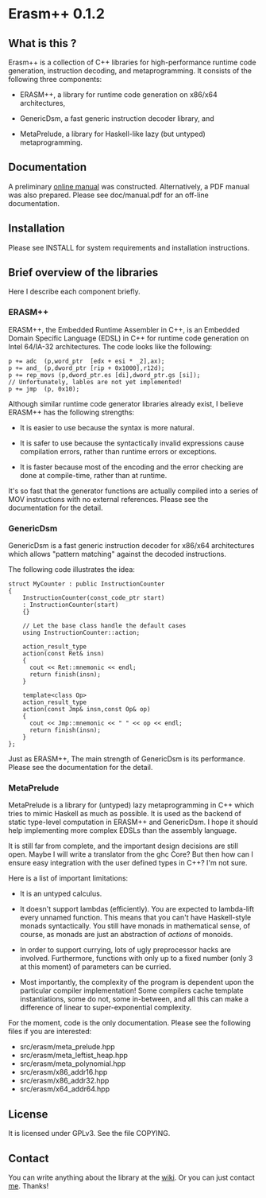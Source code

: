 Erasm++ 0.1.2
=============

What is this ?
--------------

Erasm++ is a collection of C++ libraries for high-performance runtime
code generation, instruction decoding, and metaprogramming. It
consists of the following three components:

* ERASM++, a library for runtime code generation on x86/x64
  architectures,

* GenericDsm, a fast generic instruction decoder library, and

* MetaPrelude, a library for Haskell-like lazy (but untyped)
  metaprogramming.

Documentation
-------------

A preliminary [online manual](http://nishiuramakoto.github.com/erasm-plusplus/) was
constructed.  Alternatively, a PDF manual was also prepared. Please see
doc/manual.pdf for an off-line documentation.

Installation
------------
Please see INSTALL for system requirements and installation instructions.


Brief overview of the libraries
-------------------------------
Here I describe each component briefly.


### ERASM++ ###

ERASM++, the Embedded Runtime Assembler in C++, is an Embedded Domain
Specific Language (EDSL) in C++ for runtime code generation on Intel
64/IA-32 architectures. The code looks like the following:

    p += adc  (p,word_ptr  [edx + esi * _2],ax);
	p += and_ (p,dword_ptr [rip + 0x1000],r12d);
	p += rep_movs (p,dword_ptr.es [di],dword_ptr.gs [si]);
	// Unfortunately, lables are not yet implemented!
	p += jmp  (p, 0x10);
	
Although similar runtime code generator libraries already exist, I
believe ERASM++ has the following strengths:

* It is easier to use because the syntax is more natural.

* It is safer to use because the syntactically invalid expressions
  cause compilation errors, rather than runtime errors or exceptions.

* It is faster because most of the encoding and the error checking are
  done at compile-time, rather than at runtime.

It's so fast that the generator functions are actually compiled into a
series of MOV instructions with no external references. Please see the
documentation for the detail.

### GenericDsm ###

GenericDsm is a fast generic instruction decoder for x86/x64
architectures which allows "pattern matching" against the decoded
instructions.

The following code illustrates the idea:

	struct MyCounter : public InstructionCounter
	{
		InstructionCounter(const_code_ptr start) 
		: InstructionCounter(start)
		{}

	    // Let the base class handle the default cases 
		using InstructionCounter::action;

	    action_result_type
	    action(const Ret& insn)
        {
		  cout << Ret::mnemonic << endl;
		  return finish(insn);
        }

	    template<class Op>
	    action_result_type
	    action(const Jmp& insn,const Op& op)
        {
		  cout << Jmp::mnemonic << " " << op << endl;
		  return finish(insn);
        }
	};


Just as ERASM++, The main strength of GenericDsm is its performance.
Please see the documentation for the detail.


### MetaPrelude ###

MetaPrelude is a library for (untyped) lazy metaprogramming in C++
which tries to mimic Haskell as much as possible. It is used as the
backend of static type-level computation in ERASM++ and GenericDsm.  I
hope it should help implementing more complex EDSLs than the assembly
language.

It is still far from complete, and the important design decisions are
still open. Maybe I will write a translator from the ghc Core? But
then how can I ensure easy integration with the user defined types in
C++? I'm not sure.

Here is a list of important limitations:

* It is an untyped calculus.

* It doesn't support lambdas (efficiently).  You are expected to
  lambda-lift every unnamed function.  This means that you can't have
  Haskell-style monads syntactically.  You still have monads in
  mathematical sense, of course, as monads are just an abstraction of
  *actions* of monoids.

* In order to support currying, lots of ugly preprocessor hacks are
  involved.  Furthermore, functions with only up to a fixed number
  (only 3 at this moment) of parameters can be curried.
  
* Most importantly, the complexity of the program is dependent upon
  the particular compiler implementation! Some compilers cache
  template instantiations, some do not, some in-between, and all this
  can make a difference of linear to super-exponential complexity.

For the moment, code is the only documentation. Please see the
following files if you are interested:

* src/erasm/meta_prelude.hpp
* src/erasm/meta_leftist_heap.hpp
* src/erasm/meta_polynomial.hpp
* src/erasm/x86_addr16.hpp
* src/erasm/x86_addr32.hpp
* src/erasm/x64_addr64.hpp

License
-------
It is licensed under GPLv3.
See the file COPYING.

Contact
-------
You can write anything about the library at the
[wiki](https://github.com/nishiuramakoto/erasm-plusplus/wiki).
Or you can just contact [me](nishiuramakoto@gmail.com). Thanks!
